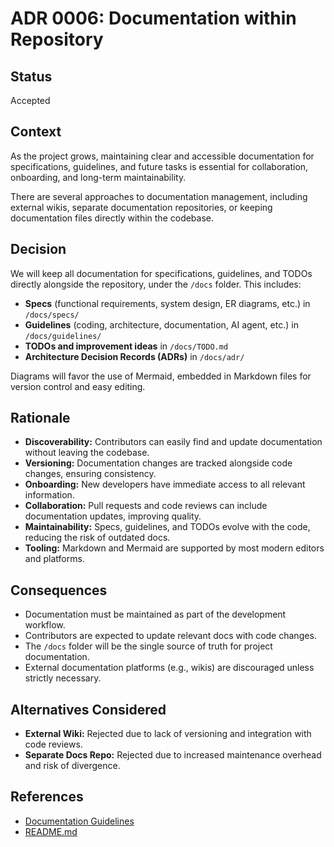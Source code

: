 # ADR 0006: Documentation within Repository

## Status

Accepted

## Context

As the project grows, maintaining clear and accessible documentation for specifications, guidelines, and future tasks is essential for collaboration, onboarding, and long-term maintainability.

There are several approaches to documentation management, including external wikis, separate documentation repositories, or keeping documentation files directly within the codebase.

## Decision

We will keep all documentation for specifications, guidelines, and TODOs directly alongside the repository, under the `/docs` folder. This includes:

- **Specs** (functional requirements, system design, ER diagrams, etc.) in `/docs/specs/`
- **Guidelines** (coding, architecture, documentation, AI agent, etc.) in `/docs/guidelines/`
- **TODOs and improvement ideas** in `/docs/TODO.md`
- **Architecture Decision Records (ADRs)** in `/docs/adr/`

Diagrams will favor the use of Mermaid, embedded in Markdown files for version control and easy editing.

## Rationale

- **Discoverability:** Contributors can easily find and update documentation without leaving the codebase.
- **Versioning:** Documentation changes are tracked alongside code changes, ensuring consistency.
- **Onboarding:** New developers have immediate access to all relevant information.
- **Collaboration:** Pull requests and code reviews can include documentation updates, improving quality.
- **Maintainability:** Specs, guidelines, and TODOs evolve with the code, reducing the risk of outdated docs.
- **Tooling:** Markdown and Mermaid are supported by most modern editors and platforms.

## Consequences

- Documentation must be maintained as part of the development workflow.
- Contributors are expected to update relevant docs with code changes.
- The `/docs` folder will be the single source of truth for project documentation.
- External documentation platforms (e.g., wikis) are discouraged unless strictly necessary.

## Alternatives Considered

- **External Wiki:** Rejected due to lack of versioning and integration with code reviews.
- **Separate Docs Repo:** Rejected due to increased maintenance overhead and risk of divergence.

## References

- [Documentation Guidelines](../guidelines/documentation.md)
- [README.md](../../README.md)
